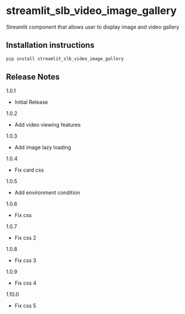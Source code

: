 # streamlit_slb_video_image_gallery

Streamlit component that allows user to display image and video gallery

## Installation instructions

```sh
pip install streamlit_slb_video_image_gallery
```

## Release Notes

1.0.1

- Initial Release

1.0.2

- Add video viewing features

1.0.3

- Add image lazy loading 

1.0.4

- Fix card css 

1.0.5

- Add environment condition

1.0.6

- Fix css

1.0.7

- Fix css 2

1.0.8

- Fix css 3

1.0.9

- Fix css 4

1.10.0

- Fix css 5